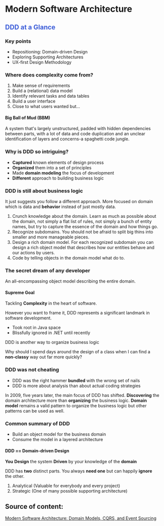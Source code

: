 # Modern Software Architecture

## <span style="color: #3C5DD8"> DDD at a Glance </span>

### Key points

- Repositioning: Domain-driven Design
- Exploring Supporting Architectures
- UX-first Design Methodology

### Where does complexity come from?

1. Make sense of requirements
2. Build a (relational) data model
3. Identify relevant tasks and data tables
4. Build a user interface
5. Close to what users wanted but...

#### Big Ball of Mud (BBM)

A system that's largely unstructured, padded with hidden dependencies between parts, with a lot of data and code duplication and an unclear identification of layers and concerns-a spaghetti code jungle.

### Why is DDD so intriguing?

- **Captured** known elements of design process
- **Organized** them into a set of principles
- Made **domain modeling** the focus of development
- **Different** approach to building business logic

### DDD is **still** about business logic

It just suggests you follow a different approach. More focused on domain which is data and **behavior** instead of just mostly data.

1. Crunch knowledge about the domain. Learn as much as possible about the domain, not simply a flat list of rules, not simply a bunch of entity names, but try to capture the essence of the domain and how things go.
2. Recognize subdomains. You should not be afraid to split big thins into smaller and more manageable pieces.
3. Design a rich domain model. For each recognized subdomain you can design a rich object model that describes how our entities behave and our actions by users.
4. Code by telling objects in the domain model what do to. 

### The secret dream of any developer

An all-encompassing object model describing the entire domain.

#### Supreme Goal

Tackling **Complexity** in the heart of software.

However you want to frame it, DDD represents a significant landmark in software development.

- Took root in Java space
- Blissfully ignored in .NET until recently

DDD is another way to organize business logic

Why should I spend days around the design of a class when I can find a **non-classy** way out far more quickly?

### DDD was not cheating

- DDD was the right hammer **bundled** with the wrong set of nails
- DDD is more about analysis than about actual coding strategies

In 2009, five years later, the main focus of DDD has shifted.
**Discovering** the domain architecture more than **organizing** the business logic.
**Domain model** remains a valid pattern to organize the business logic but other patterns can be used as well.

### Common summary of DDD

 - Build an object model for the business domain
 - Consume the model in a layered architecture

 #### DDD == Domain-driven Design

 **You** **Design** the system **Driven** by your knowledge of the **domain**

 DDD has **two** distinct parts.
 You always **need one** but can happily **ignore** the other.

 1. Analytical (Valuable for everybody and every project)
 2. Strategic (One of many possible supporting architecture)


## Source of content:

[Modern Software Architecture: Domain Models, CQRS, and Event Sourcing](https://www.pluralsight.com/courses/modern-software-architecture-domain-models-cqrs-event-sourcing)
